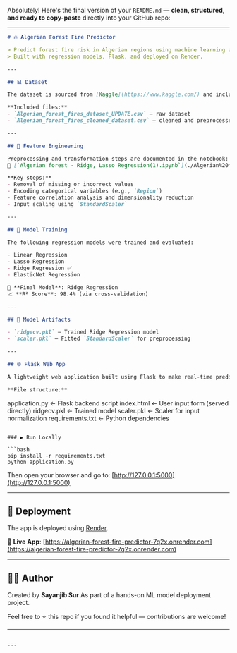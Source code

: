 Absolutely! Here's the final version of your `README.md` — **clean, structured, and ready to copy-paste** directly into your GitHub repo:

---

```markdown
# 🔥 Algerian Forest Fire Predictor

> Predict forest fire risk in Algerian regions using machine learning and meteorological data.  
> Built with regression models, Flask, and deployed on Render.

---

## 📊 Dataset

The dataset is sourced from [Kaggle](https://www.kaggle.com/) and includes meteorological data from two Algerian regions relevant to forest fire prediction.

**Included files:**
- `Algerian_forest_fires_dataset_UPDATE.csv` – raw dataset  
- `Algerian_forest_fires_cleaned_dataset.csv` – cleaned and preprocessed version

---

## 🧪 Feature Engineering

Preprocessing and transformation steps are documented in the notebook:  
📘 [`Algerian forest - Ridge, Lasso Regression(1).ipynb`](./Algerian%20forest%20-%20Ridge,%20Lasso%20Regression(1).ipynb)

**Key steps:**
- Removal of missing or incorrect values  
- Encoding categorical variables (e.g., `Region`)  
- Feature correlation analysis and dimensionality reduction  
- Input scaling using `StandardScaler`

---

## 🧠 Model Training

The following regression models were trained and evaluated:

- Linear Regression  
- Lasso Regression  
- Ridge Regression ✅  
- ElasticNet Regression  

📌 **Final Model**: Ridge Regression  
📈 **R² Score**: 98.4% (via cross-validation)

---

## 💾 Model Artifacts

- `ridgecv.pkl` – Trained Ridge Regression model  
- `scaler.pkl` – Fitted `StandardScaler` for preprocessing

---

## 🌐 Flask Web App

A lightweight web application built using Flask to make real-time predictions from user input.

**File structure:**

```

application.py          ← Flask backend script
index.html              ← User input form (served directly)
ridgecv.pkl             ← Trained model
scaler.pkl              ← Scaler for input normalization
requirements.txt        ← Python dependencies

````

### ▶️ Run Locally

```bash
pip install -r requirements.txt
python application.py
````

Then open your browser and go to:
[http://127.0.0.1:5000](http://127.0.0.1:5000)

---

## 🚀 Deployment

The app is deployed using [Render](https://render.com/).

🔗 **Live App**: [https://algerian-forest-fire-predictor-7q2x.onrender.com](https://algerian-forest-fire-predictor-7q2x.onrender.com)

---

## 👨‍💻 Author

Created by **Sayanjib Sur**
As part of a hands-on ML model deployment project.

Feel free to ⭐ this repo if you found it helpful — contributions are welcome!

---

```

---




